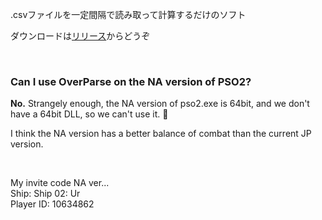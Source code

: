 .csvファイルを一定間隔で読み取って計算するだけのソフト

 ダウンロードは[リリース](https://github.com/Remon-7L/OverParse/releases)からどうぞ
 
 <br>  
 
### Can I use OverParse on the NA version of PSO2?
**No.** Strangely enough, the NA version of pso2.exe is 64bit, and we don't have a 64bit DLL, so we can't use it. 🤔

I think the NA version has a better balance of combat than the current JP version.  

<br>  

My invite code NA ver...  
Ship: Ship 02: Ur  
Player ID: 10634862  
